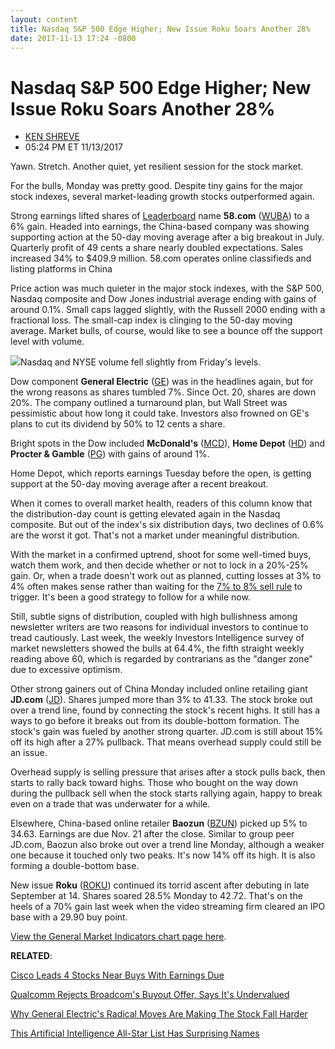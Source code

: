 ```yaml
---
layout: content
title: Nasdaq S&P 500 Edge Higher; New Issue Roku Soars Another 28%
date: 2017-11-13 17:24 -0800
---
```



Nasdaq S&P 500 Edge Higher; New Issue Roku Soars Another 28%
=============================================================




* [KEN SHREVE](https://www.investors.com/author/shrevek/ "Posts by KEN SHREVE")
* 05:24 PM ET 11/13/2017




Yawn. Stretch. Another quiet, yet resilient session for the stock market.


For the bulls, Monday was pretty good. Despite tiny gains for the major stock indexes, several market-leading growth stocks outperformed again.




Strong earnings lifted shares of [Leaderboard](https://www.investors.com/leaderboard) name **58.com** ([WUBA](https://research.investors.com/quote.aspx?symbol=WUBA)) to a 6% gain. Headed into earnings, the China-based company was showing supporting action at the 50-day moving average after a big breakout in July. Quarterly profit of 49 cents a share nearly doubled expectations. Sales increased 34% to $409.9 million. 58.com operates online classifieds and listing platforms in China


Price action was much quieter in the major stock indexes, with the S&P 500, Nasdaq composite and Dow Jones industrial average ending with gains of around 0.1%. Small caps lagged slightly, with the Russell 2000 ending with a fractional loss. The small-cap index is clinging to the 50-day moving average. Market bulls, of course, would like to see a bounce off the support level with volume.


![](https://www.investors.com/wp-content/uploads/2017/11/MP111317-216x300.png)Nasdaq and NYSE volume fell slightly from Friday's levels.


Dow component **General Electric** ([GE](https://research.investors.com/quote.aspx?symbol=GE)) was in the headlines again, but for the wrong reasons as shares tumbled 7%. Since Oct. 20, shares are down 20%. The company outlined a turnaround plan, but Wall Street was pessimistic about how long it could take. Investors also frowned on GE's plans to cut its dividend by 50% to 12 cents a share.


Bright spots in the Dow included **McDonald's** ([MCD](https://research.investors.com/quote.aspx?symbol=MCD)), **Home Depot** ([HD](https://research.investors.com/quote.aspx?symbol=HD)) and **Procter & Gamble** ([PG](https://research.investors.com/quote.aspx?symbol=PG)) with gains of around 1%.


Home Depot, which reports earnings Tuesday before the open, is getting support at the 50-day moving average after a recent breakout.


When it comes to overall market health, readers of this column know that the distribution-day count is getting elevated again in the Nasdaq composite. But out of the index's six distribution days, two declines of 0.6% are the worst it got. That's not a market under meaningful distribution.


With the market in a confirmed uptrend, shoot for some well-timed buys, watch them work, and then decide whether or not to lock in a 20%-25% gain. Or, when a trade doesn't work out as planned, cutting losses at 3% to 4% often makes sense rather than waiting for the [7% to 8% sell rule](http://www.investors.com/ibd-university/how-to-sell/limit-losses/) to trigger. It's been a good strategy to follow for a while now.


Still, subtle signs of distribution, coupled with high bullishness among newsletter writers are two reasons for individual investors to continue to tread cautiously. Last week, the weekly Investors Intelligence survey of market newsletters showed the bulls at 64.4%, the fifth straight weekly reading above 60, which is regarded by contrarians as the "danger zone" due to excessive optimism.


Other strong gainers out of China Monday included online retailing giant **JD.com** ([JD](https://research.investors.com/quote.aspx?symbol=JD)). Shares jumped more than 3% to 41.33. The stock broke out over a trend line, found by connecting the stock's recent highs. It still has a ways to go before it breaks out from its double-bottom formation. The stock's gain was fueled by another strong quarter. JD.com is still about 15% off its high after a 27% pullback. That means overhead supply could still be an issue.


Overhead supply is selling pressure that arises after a stock pulls back, then starts to rally back toward highs. Those who bought on the way down during the pullback sell when the stock starts rallying again, happy to break even on a trade that was underwater for a while.


Elsewhere, China-based online retailer **Baozun** ([BZUN](https://research.investors.com/quote.aspx?symbol=BZUN)) picked up 5% to 34.63. Earnings are due Nov. 21 after the close. Similar to group peer JD.com, Baozun also broke out over a trend line Monday, although a weaker one because it touched only two peaks. It's now 14% off its high. It is also forming a double-bottom base.


New issue **Roku** ([ROKU](https://research.investors.com/quote.aspx?symbol=ROKU)) continued its torrid ascent after debuting in late September at 14. Shares soared 28.5% Monday to 42.72. That's on the heels of a 70% gain last week when the video streaming firm cleared an IPO base with a 29.90 buy point.


[View the General Market Indicators chart page here](https://www.investors.com/wp-content/uploads/2017/11/IBD1311152543GMI.pdf).


**RELATED**:


[Cisco Leads 4 Stocks Near Buys With Earnings Due](https://www.investors.com/market-trend/stock-market-today/cisco-leads-4-stocks-near-buys-with-earnings-due/)


[Qualcomm Rejects Broadcom's Buyout Offer, Says It's Undervalued](https://www.investors.com/news/technology/qualcomm-rejects-broadcoms-buyout-offer-says-its-undervalued/)


[Why General Electric's Radical Moves Are Making The Stock Fall Harder](https://www.investors.com/news/why-general-electrics-radical-moves-are-making-the-stock-fall-harder/)


[This Artificial Intelligence All-Star List Has Surprising Names](https://www.investors.com/news/technology/keybanc-artificial-intelligence-all-star-list-has-surprising-names/)




